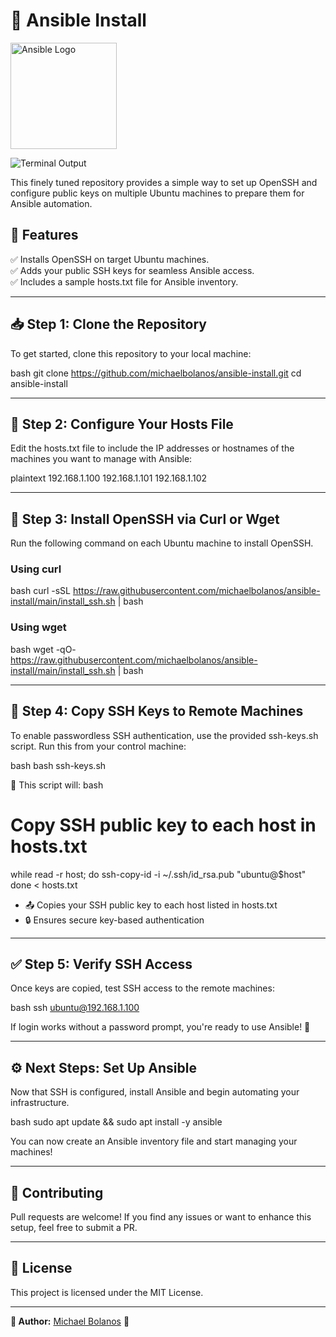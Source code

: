 # 🚀 Ansible Install

<img src="https://upload.wikimedia.org/wikipedia/commons/2/24/Ansible_logo.svg" alt="Ansible Logo" width="170px">

![Terminal Output](terminal1gif.gif)


This finely tuned repository provides a simple way to set up OpenSSH and configure public keys on multiple Ubuntu machines to prepare them for Ansible automation.

## 🌟 Features
✅ Installs OpenSSH on target Ubuntu machines.  
✅ Adds your public SSH keys for seamless Ansible access.  
✅ Includes a sample hosts.txt file for Ansible inventory.  

---

## 📥 Step 1: Clone the Repository

To get started, clone this repository to your local machine:

bash
git clone https://github.com/michaelbolanos/ansible-install.git
cd ansible-install


---

## 📄 Step 2: Configure Your Hosts File

Edit the hosts.txt file to include the IP addresses or hostnames of the machines you want to manage with Ansible:

plaintext
192.168.1.100
192.168.1.101
192.168.1.102


---

## 🔧 Step 3: Install OpenSSH via Curl or Wget

Run the following command on each Ubuntu machine to install OpenSSH.

### Using curl
bash
curl -sSL https://raw.githubusercontent.com/michaelbolanos/ansible-install/main/install_ssh.sh | bash


### Using wget
bash
wget -qO- https://raw.githubusercontent.com/michaelbolanos/ansible-install/main/install_ssh.sh | bash


---

## 🔑 Step 4: Copy SSH Keys to Remote Machines

To enable passwordless SSH authentication, use the provided ssh-keys.sh script. Run this from your control machine:

bash
bash ssh-keys.sh


📌 This script will:
bash
# Copy SSH public key to each host in hosts.txt
while read -r host; do
    ssh-copy-id -i ~/.ssh/id_rsa.pub "ubuntu@$host"
done < hosts.txt

- 📤 Copies your SSH public key to each host listed in hosts.txt
- 🔒 Ensures secure key-based authentication

---

## ✅ Step 5: Verify SSH Access

Once keys are copied, test SSH access to the remote machines:

bash
ssh ubuntu@192.168.1.100


If login works without a password prompt, you're ready to use Ansible! 🎉

---

## ⚙️ Next Steps: Set Up Ansible

Now that SSH is configured, install Ansible and begin automating your infrastructure.

bash
sudo apt update && sudo apt install -y ansible


You can now create an Ansible inventory file and start managing your machines!

---

## 🤝 Contributing
Pull requests are welcome! If you find any issues or want to enhance this setup, feel free to submit a PR.

---

## 📜 License
This project is licensed under the MIT License.

---

**👤 Author:** [Michael Bolanos](https://github.com/michaelbolanos) 🚀
